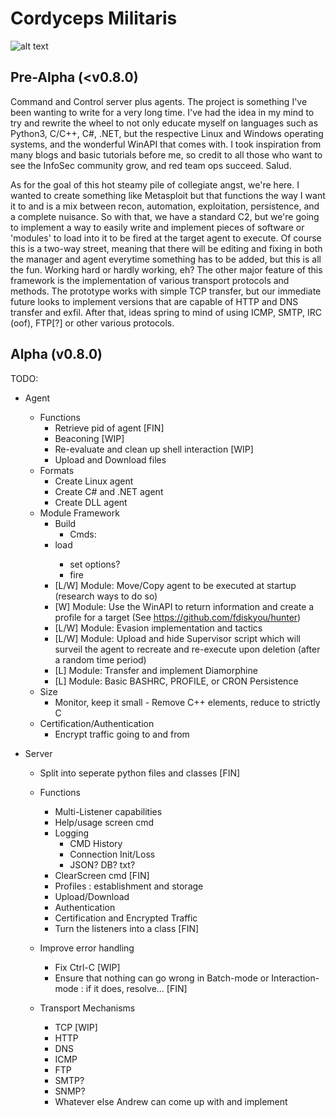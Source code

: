 # Cordyceps Militaris

![alt text](https://github.com/0xdecae/Cordyceps-Militaris/blob/main/Cordyceps-Militaris.png?raw=true)

## Pre-Alpha (<v0.8.0)
Command and Control server plus agents. The project is something I've been wanting to write for a very long time. I've had the idea in my mind to try and rewrite the wheel to not only educate myself on languages such as Python3, C/C++, C#, .NET, but the respective Linux and Windows operating systems, and the wonderful WinAPI that comes with. I took inspiration from many blogs and basic tutorials before me, so credit to all those who want to see the InfoSec community grow, and red team ops succeed. Salud.

As for the goal of this hot steamy pile of collegiate angst, we're here. I wanted to create something like Metasploit but that functions the way I want it to and is a mix between recon, automation, exploitation, persistence, and a complete nuisance. So with that, we have a standard C2, but we're going to implement a way to easily write and implement pieces of software or 'modules' to load into it to be fired at the target agent to execute. Of course this is a two-way street, meaning that there will be editing and fixing in both the manager and agent everytime something has to be added, but this is all the fun. Working hard or hardly working, eh? The other major feature of this framework is the implementation of various transport protocols and methods. The prototype works with simple TCP transfer, but our immediate future looks to implement versions that are capable of HTTP and DNS transfer and exfil. After that, ideas spring to mind of using ICMP, SMTP, IRC (oof), FTP[?] or other various protocols.

## Alpha (v0.8.0)

TODO:
 - Agent
    - Functions
      - Retrieve pid of agent [FIN]
      - Beaconing [WIP]
      - Re-evaluate and clean up shell interaction [WIP]
      - Upload and Download files
    - Formats
      - Create Linux agent
      - Create C# and .NET agent
      - Create DLL agent
    - Module Framework
      - Build
        - Cmds:
	  - load <module>
          - set options?
          - fire
      - [L/W] Module: Move/Copy agent to be executed at startup (research ways to do so)
      - [W] Module: Use the WinAPI to return information and create a profile for a target (See https://github.com/fdiskyou/hunter)
      - [L/W] Module: Evasion implementation and tactics
      - [L/W] Module: Upload and hide Supervisor script which will surveil the agent to recreate and re-execute upon deletion (after a random time period)
      - [L] Module: Transfer and implement Diamorphine
      - [L] Module: Basic BASHRC, PROFILE, or CRON Persistence
    - Size
      - Monitor, keep it small - Remove C++ elements, reduce to strictly C
    - Certification/Authentication
      - Encrypt traffic going to and from
    
- Server
    - Split into seperate python files and classes [FIN]
    - Functions
      - Multi-Listener capabilities
      - Help/usage screen cmd
      - Logging
        - CMD History
        - Connection Init/Loss
        - JSON? DB? txt?
      - ClearScreen cmd [FIN]
      - Profiles : establishment and storage
      - Upload/Download
      - Authentication
      - Certification and Encrypted Traffic
      - Turn the listeners into a class [FIN]
      
    - Improve error handling
       - Fix Ctrl-C [WIP]
       - Ensure that nothing can go wrong in Batch-mode or Interaction-mode : if it does, resolve... [FIN]
    - Transport Mechanisms
      - TCP [WIP]
      - HTTP
      - DNS
      - ICMP
      - FTP
      - SMTP?
      - SNMP?
      - Whatever else Andrew can come up with and implement
